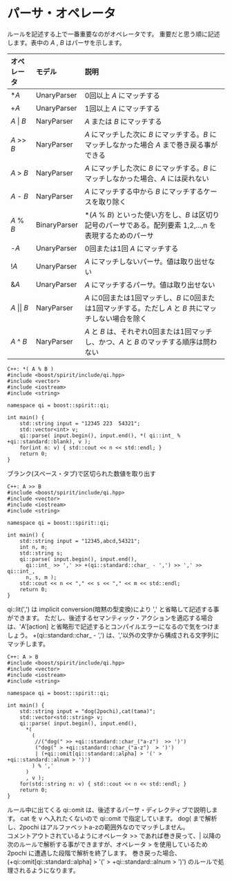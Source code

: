 # パーサ・オペレータ

ルールを記述する上で一番重要なのがオペレータです。
重要だと思う順に記述します。表中の *A* , *B* はパーサを示します。

| オペレータ | モデル | 説明 |
|:--|:--|:--|
| \**A* | UnaryParser | 0回以上 *A* にマッチする |
| +*A* | UnaryParser | 1回以上 *A* にマッチする |
| *A* \| *B* | NaryParser | *A* または *B* にマッチする |
| *A* >> *B* | NaryParser | *A* にマッチした次に *B* にマッチする。*B* にマッチしなかった場合 *A* まで巻き戻る事ができる |
| *A* > *B* | NaryParser | *A* にマッチした次に *B* にマッチする。*B* にマッチしなかった場合、*A* には戻れない |
| *A* - *B* | NaryParser | *A* にマッチする中から *B* にマッチするケースを取り除く |
| *A* % *B* | BinaryParser | \*(*A* % *B*) といった使い方をし、*B* は区切り記号のパーサである。配列要素 1,2,...,n を表現するためのパーサ |
| -*A* | UnaryParser | 0回または1回 *A* にマッチする |
| !*A* | UnaryParser | *A* にマッチしないパーサ。値は取り出せない |
| &*A* | UnaryParser | *A* にマッチするパーサ。値は取り出せない |  
| *A* \|\| *B* | NaryParser | *A* に0回または1回マッチし、*B* に0回または1回マッチする。ただし *A* と *B* 共にマッチしない場合を除く |
| *A* ^ *B* | NaryParser | *A* と *B* は、それぞれ0回または1回マッチし、かつ、*A* と *B* のマッチする順序は問わない |  

```
C++: *( A % B )
#include <boost/spirit/include/qi.hpp>
#include <vector>
#include <iostream>
#include <string>

namespace qi = boost::spirit::qi;

int main() {
	std::string input = "12345 223  54321";
	std::vector<int> v;
	qi::parse( input.begin(), input.end(), *( qi::int_ % +qi::standard::blank), v ); 
	for(int n: v) { std::cout << n << std::endl; }
	return 0;
}
```
ブランク(スペース・タブ)で区切られた数値を取り出す

```
C++: A >> B
#include <boost/spirit/include/qi.hpp>
#include <vector>
#include <iostream>
#include <string>

namespace qi = boost::spirit::qi;

int main() {
	std::string input = "12345,abcd,54321";
	int n, m;
	std::string s;
	qi::parse( input.begin(), input.end(), 
	  qi::int_ >> ',' >> +(qi::standard::char_ - ',') >> ',' >> qi::int_,
	  n, s, m ); 
	std::cout << n << "," << s << "," << m << std::endl;
	return 0;
}
```
qi::lit(',') は implicit conversion(暗黙の型変換)により ',' と省略して記述する事ができます。
ただし、後述するセマンティック・アクションを適応する場合は、'A'[action] と省略形で記述するとコンパイルエラーになるので気をつけましょう。
+(qi::standard::char_ - ',') は、','以外の文字から構成される文字列にマッチします。

```
C++: A > B
#include <boost/spirit/include/qi.hpp>
#include <vector>
#include <iostream>
#include <string>

namespace qi = boost::spirit::qi;

int main() {
	std::string input = "dog(2pochi),cat(tama)";
	std::vector<std::string> v;
	qi::parse( input.begin(), input.end(), 
	  *( 
	    (
	     //("dog(" >> +qi::standard::char_("a-z")  >> ')')
	     ("dog(" > +qi::standard::char_("a-z")  > ')')
	     | (+qi::omit[qi::standard::alpha] > '(' > +qi::standard::alnum > ')')
	    ) % ','
	  )
	  , v ); 
	for(std::string n: v) { std::cout << n << std::endl; }
	return 0;
}
```
ルール中に出てくる qi::omit は、後述するパーサ・ディレクティブで説明します。
cat を v へ入れたくないので qi::omit で指定しています。
dog( まで解析し、2pochi はアルファベットa-zの範囲外なのでマッチしません。<BR>
コメントアウトされているようにオペレータ >> であれば巻き戻って、| 以降の次のルールで解析する事ができますが、オペレータ > を使用しているため 2pochi に遭遇した段階で解析を終了します。
巻き戻った場合、(+qi::omit[qi::standard::alpha] > '(' > +qi::standard::alnum > ')') のルールで処理されるようになります。




